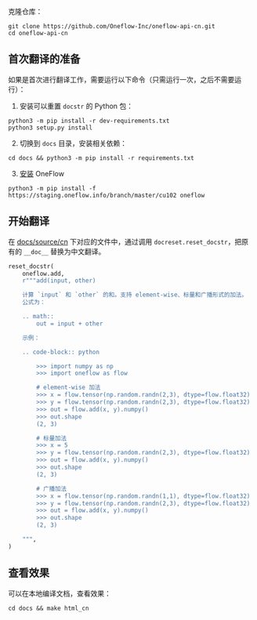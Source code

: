 克隆仓库：

```shell
git clone https://github.com/Oneflow-Inc/oneflow-api-cn.git
cd oneflow-api-cn
```

## 首次翻译的准备

如果是首次进行翻译工作，需要运行以下命令（只需运行一次，之后不需要运行）：

1. 安装可以重置 `docstr` 的 Python 包：

```shell
python3 -m pip install -r dev-requirements.txt
python3 setup.py install
```

2. 切换到 `docs` 目录，安装相关依赖：

```shell
cd docs && python3 -m pip install -r requirements.txt
```

3. [安装](https://start.oneflow.org) OneFlow

```shell
python3 -m pip install -f https://staging.oneflow.info/branch/master/cu102 oneflow
```

## 开始翻译

在 [docs/source/cn](./docs/source/cn) 下对应的文件中，通过调用 `docreset.reset_docstr`，把原有的 `__doc__` 替换为中文翻译。

```python
reset_docstr(
    oneflow.add,
    r"""add(input, other)

    计算 `input` 和 `other` 的和。支持 element-wise、标量和广播形式的加法。
    公式为：

    .. math::
        out = input + other

    示例：

    .. code-block:: python

        >>> import numpy as np
        >>> import oneflow as flow

        # element-wise 加法
        >>> x = flow.tensor(np.random.randn(2,3), dtype=flow.float32)
        >>> y = flow.tensor(np.random.randn(2,3), dtype=flow.float32)
        >>> out = flow.add(x, y).numpy()
        >>> out.shape
        (2, 3)

        # 标量加法
        >>> x = 5
        >>> y = flow.tensor(np.random.randn(2,3), dtype=flow.float32)
        >>> out = flow.add(x, y).numpy()
        >>> out.shape
        (2, 3)

        # 广播加法
        >>> x = flow.tensor(np.random.randn(1,1), dtype=flow.float32)
        >>> y = flow.tensor(np.random.randn(2,3), dtype=flow.float32)
        >>> out = flow.add(x, y).numpy()
        >>> out.shape
        (2, 3)

    """,
)
```

## 查看效果

可以在本地编译文档，查看效果：

```shell
cd docs && make html_cn
```
